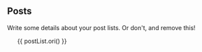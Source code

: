 ## Posts

Write some details about your post lists. Or don't, and remove this!

<ul>
{{ postList.ori() }}
</ul>
